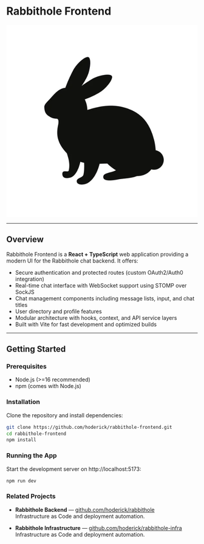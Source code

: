# Rabbithole Frontend

![rabbithole-sillhouette.jpg](assets/rabbithole-sillhouette.jpg)

---

## Overview

Rabbithole Frontend is a **React + TypeScript** web application providing a modern UI for the Rabbithole chat backend. It offers:

- Secure authentication and protected routes (custom OAuth2/Auth0 integration)  
- Real-time chat interface with WebSocket support using STOMP over SockJS  
- Chat management components including message lists, input, and chat titles  
- User directory and profile features  
- Modular architecture with hooks, context, and API service layers  
- Built with Vite for fast development and optimized builds

---

## Getting Started

### Prerequisites

- Node.js (>=16 recommended)  
- npm (comes with Node.js)  

### Installation

Clone the repository and install dependencies:

```bash
git clone https://github.com/hoderick/rabbithole-frontend.git
cd rabbithole-frontend
npm install
```

### Running the App

Start the development server on http://localhost:5173:

```bash
npm run dev
```

### Related Projects
- **Rabbithole Backend** — [github.com/hoderick/rabbithole](https://github.com/rikkih/rabbithole)  
  Infrastructure as Code and deployment automation.

- **Rabbithole Infrastructure** — [github.com/hoderick/rabbithole-infra](https://github.com/rikkih/RabbitHoleInfra)  
  Infrastructure as Code and deployment automation.
